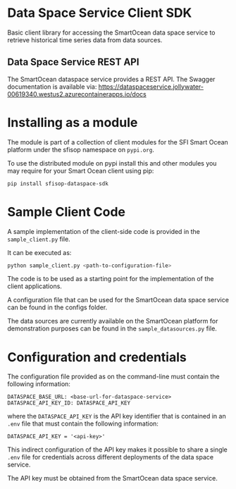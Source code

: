 # Data Space Service Client SDK

Basic client library for accessing the SmartOcean data space service to retrieve historical time series data from data sources.

## Data Space Service REST API

The SmartOcean dataspace service provides a REST API. The Swagger documentation is available via: https://dataspaceservice.jollywater-00619340.westus2.azurecontainerapps.io/docs

# Installing as a module

The module is part of a collection of client modules for the SFI Smart Ocean platform under the sfisop namespace on ``pypi.org``.

To use the distributed module on pypi install this and other modules you may require for your Smart Ocean client
using pip:

```bash
pip install sfisop-dataspace-sdk
```

# Sample Client Code

A sample implementation of the client-side code is provided in the `sample_client.py` file. 

It can be executed as:

```bash
python sample_client.py <path-to-configuration-file>
```

The code is to be used as a starting point for the implementation of the client applications.

A configuration file that can be used for the SmartOcean data space service can be found in the configs folder.

The data sources are currently available on the SmartOcean platform for demonstration purposes can be found in the `sample_datasources.py` file.

# Configuration and credentials        

The configuration file provided as on the command-line must contain the following information:

```
DATASPACE_BASE_URL: <base-url-for-dataspace-service>
DATASPACE_API_KEY_ID: DATASPACE_API_KEY
```

where the `DATASPACE_API_KEY` is the API key identifier that is contained in an `.env` file that must contain the following information:

```
DATASPACE_API_KEY = '<api-key>'
```

This indirect configuration of the API key makes it possible to share a single `.env` file for credentials across different deployments of the data space service.

The API key must be obtained from the SmartOcean data space service.
